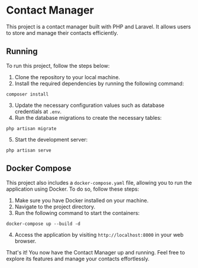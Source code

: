 # Contact Manager

This project is a contact manager built with PHP and Laravel. It allows users to store and manage their contacts efficiently. 

## Running

To run this project, follow the steps below:

1. Clone the repository to your local machine.
2. Install the required dependencies by running the following command:
  ```
  composer install
  ```
3. Update the necessary configuration values such as database credentials at `.env`.
4. Run the database migrations to create the necessary tables:
  ```
  php artisan migrate
  ```
5. Start the development server:
  ```
  php artisan serve
  ```

## Docker Compose

This project also includes a `docker-compose.yaml` file, allowing you to run the application using Docker. To do so, follow these steps:

1. Make sure you have Docker installed on your machine.
2. Navigate to the project directory.
3. Run the following command to start the containers:
  ```
  docker-compose up --build -d
  ```
4. Access the application by visiting `http://localhost:8000` in your web browser.

That's it! You now have the Contact Manager up and running. Feel free to explore its features and manage your contacts effortlessly.
